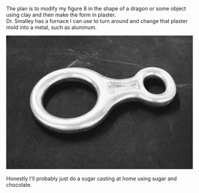 The plan is to modify my figure 8 in the shape of a dragon or some object using clay and then make the form in plaster.  
Dr. Smalley has a furnace I can use to turn around and change that plaster mold into a metal, such as aluminum.

![figure_8](figure_8.jpg)

Honestly I'll probably just do a sugar casting at home using sugar and chocolate.

